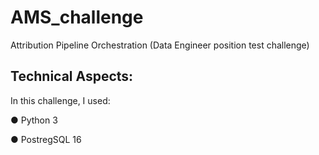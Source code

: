 # AMS_challenge
Attribution Pipeline Orchestration (Data Engineer position test challenge)

## Technical Aspects:
In this challenge, I used:

● Python 3

● PostregSQL 16
